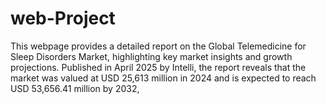 # web-Project
This webpage provides a detailed report on the Global Telemedicine for Sleep Disorders Market, highlighting key market insights and growth projections. Published in April 2025 by Intelli, the report reveals that the market was valued at USD 25,613 million in 2024 and is expected to reach USD 53,656.41 million by 2032, 
